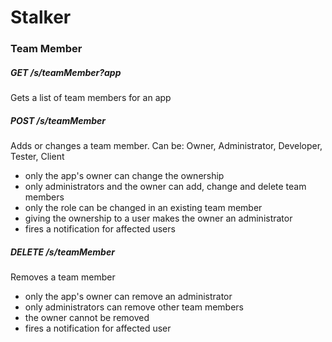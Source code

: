 # Stalker

### Team Member
##### GET /s/teamMember?app

Gets a list of team members for an app

##### POST /s/teamMember

Adds or changes a team member. Can be: Owner, Administrator, Developer, Tester, Client

 - only the app's owner can change the ownership
 - only administrators and the owner can add, change and delete team members
 - only the role can be changed in an existing team member
 - giving the ownership to a user makes the owner an administrator
 - fires a notification for affected users
 
##### DELETE /s/teamMember

Removes a team member

 - only the app's owner can remove an administrator
 - only administrators can remove other team members
 - the owner cannot be removed
 - fires a notification for affected user
